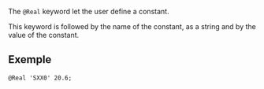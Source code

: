 The `@Real` keyword let the user define a constant.

This keyword is followed by the name of the constant, as a string and
by the value of the constant.

## Exemple

~~~~ {.cpp}
@Real 'SXX0' 20.6;
~~~~
